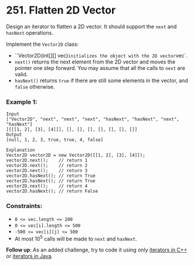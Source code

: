 # 251. Flatten 2D Vector

Design an iterator to flatten a 2D vector. It should support the `next` and `hasNext` operations.

Implement the `Vector2D` class:

- ``Vector2D(int[][] vec)` initializes the object with the 2D vector `vec`.
- `next()` returns the next element from the 2D vector and moves the pointer one step forward. You may assume that all the calls to `next` are valid.
- `hasNext()` returns `true` if there are still some elements in the vector, and `false` otherwise.

### Example 1:

```text
Input
["Vector2D", "next", "next", "next", "hasNext", "hasNext", "next", "hasNext"]
[[[[1, 2], [3], [4]]], [], [], [], [], [], [], []]
Output
[null, 1, 2, 3, true, true, 4, false]

Explanation
Vector2D vector2D = new Vector2D([[1, 2], [3], [4]]);
vector2D.next();    // return 1
vector2D.next();    // return 2
vector2D.next();    // return 3
vector2D.hasNext(); // return True
vector2D.hasNext(); // return True
vector2D.next();    // return 4
vector2D.hasNext(); // return False
```

### Constraints:

- `0 <= vec.length <= 200`
- `0 <= vec[i].length <= 500`
- `-500 <= vec[i][j] <= 500`
- At most 10<sup>5</sup> calls will be made to `next` and `hasNext`.

**Follow up**: As an added challenge, try to code it using only [iterators in C++](http://www.cplusplus.com/reference/iterator/iterator/) or [iterators in Java](http://docs.oracle.com/javase/7/docs/api/java/util/Iterator.html).
